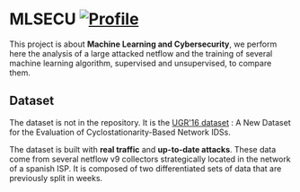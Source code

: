 # MLSECU [![Profile][title-img]][profile]

[title-img]:https://img.shields.io/badge/-SCIA--PRIME-red
[profile]:https://github.com/bictole

This project is about **Machine Learning and Cybersecurity**, we perform here the analysis of a large attacked netflow and the training of several machine learning algorithm, supervised and unsupervised, to compare them.

## Dataset

The dataset is not in the repository. It is the [UGR'16 dataset](https://nesg.ugr.es/nesg-ugr16/index.php) : A New Dataset for the Evaluation of
Cyclostationarity-Based Network IDSs.

The dataset is built with **real traffic** and **up-to-date attacks**. These data come from several netflow v9 collectors strategically located in the network of a spanish ISP. It is composed of two differentiated sets of data that are previously split in weeks.


